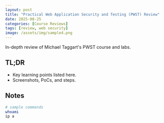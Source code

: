 ```yaml
---
layout: post
title: "Practical Web Application Security and Testing (PWST) Review"
date: 2025-08-25
categories: [Course Reviews]
tags: [review, web security]
image: /assets/img/sample4.png
---
```


In-depth review of Michael Taggart's PWST course and labs.

## TL;DR
- Key learning points listed here.
- Screenshots, PoCs, and steps.

## Notes
```bash
# sample commands
whoami
ip a
```
